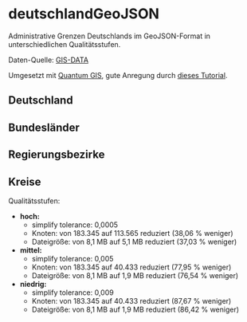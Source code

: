 deutschlandGeoJSON
==================

Administrative Grenzen Deutschlands im GeoJSON-Format in unterschiedlichen Qualitätsstufen.

Daten-Quelle: [GIS-DATA](http://www.diva-gis.org/gdata)

Umgesetzt mit [Quantum GIS](http://www.qgis.org/), gute Anregung durch [dieses Tutorial](http://oscarvillarreal.com/2012/07/12/create-any-map-of-the-world-in-svg/).

## Deutschland

## Bundesländer

## Regierungsbezirke

## Kreise

Qualitätsstufen:

* **hoch:**
  * simplify tolerance: 0,0005
  * Knoten: von 183.345 auf 113.565 reduziert (38,06 % weniger)
  * Dateigröße: von 8,1 MB auf 5,1 MB reduziert (37,03 % weniger)
* **mittel:**
  * simplify tolerance: 0,005
  * Knoten: von 183.345 auf 40.433 reduziert (77,95 % weniger)
  * Dateigröße: von 8,1 MB auf 1,9 MB reduziert (76,54 % weniger)
* **niedrig:**
  * simplify tolerance: 0,009
  * Knoten: von 183.345 auf 40.433 reduziert (87,67 % weniger)
  * Dateigröße: von 8,1 MB auf 1,9 MB reduziert (86,42 % weniger)
